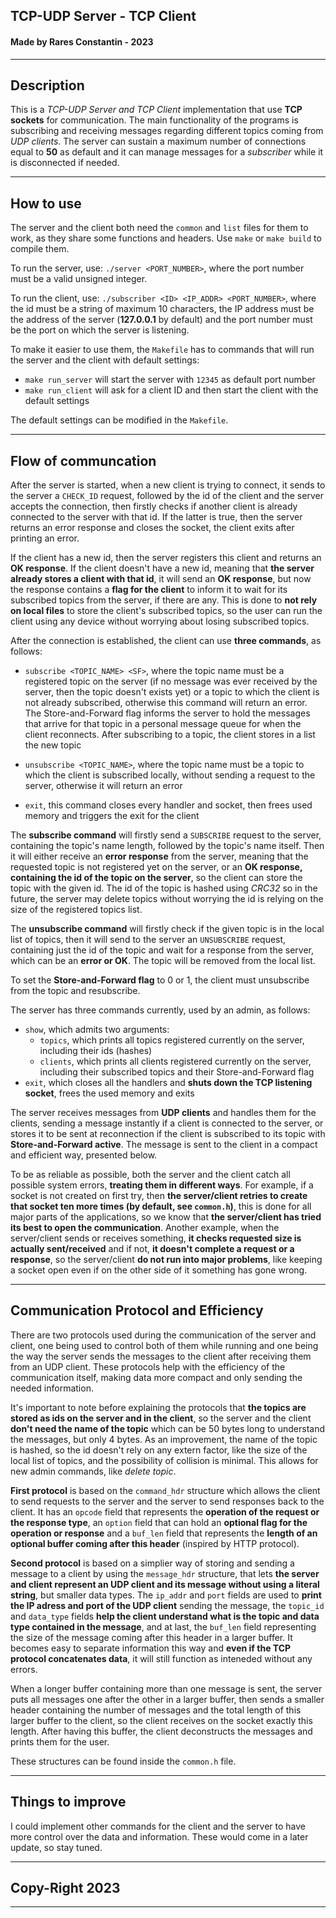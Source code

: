 ## **TCP-UDP Server - TCP Client** ##
#### **Made by Rares Constantin - 2023** ####
---
## **Description** ##

This is a *TCP-UDP Server and TCP Client* implementation that use **TCP sockets** for communication. The main functionality of the programs is subscribing and receiving messages regarding different topics coming from *UDP clients*. The server can sustain a maximum number of connections equal to **50** as default and it can manage messages for a *subscriber* while it is disconnected if needed. 

---

## **How to use** ##

The server and the client both need the `common` and `list` files for them to work, as they share some functions and headers. Use `make` or `make build` to compile them.

To run the server, use: `./server <PORT_NUMBER>`, where the port number must be a valid unsigned integer.

To run the client, use: `./subscriber <ID> <IP_ADDR> <PORT_NUMBER>`, where the id must be a string of maximum 10 characters, the IP address must be the address of the server (**127.0.0.1** by default) and the port number must be the port on which the server is listening.

To make it easier to use them, the `Makefile` has to commands that will run the server and the client with default settings:

- `make run_server` will start the server with `12345` as default port number
- `make run_client` will ask for a client ID and then start the client with the default settings

The default settings can be modified in the `Makefile`.

---

## **Flow of communcation** ##

After the server is started, when a new client is trying to connect, it sends to the server a `CHECK_ID` request, followed by the id of the client and the server accepts the connection, then firstly checks if another client is already connected to the server with that id. If the latter is true, then the server returns an error response and closes the socket, the client exits after printing an error.

If the client has a new id, then the server registers this client and returns an **OK response**. If the client doesn't have a new id, meaning that **the server already stores a client with that id**, it will send an **OK response**, but now the response contains a **flag for the client** to inform it to wait for its subscribed topics from the server, if there are any. This is done to **not rely on local files** to store the client's subscribed topics, so the user can run the client using any device without worrying about losing subscribed topics.

After the connection is established, the client can use **three commands**, as follows:

- `subscribe <TOPIC_NAME> <SF>`, where the topic name must be a registered topic on the server (if no message was ever received by the server, then the topic doesn't exists yet) or a topic to which the client is not already subscribed, otherwise this command will return an error. The Store-and-Forward flag informs the server to hold the messages that arrive for that topic in a personal message queue for when the client reconnects. After subscribing to a topic, the client stores in a list the new topic

- `unsubscribe <TOPIC_NAME>`, where the topic name must be a topic to which the client is subscribed locally, without sending a request to the server, otherwise it will return an error

- `exit`, this command closes every handler and socket, then frees used memory and triggers the exit for the client

The **subscribe command** will firstly send a `SUBSCRIBE` request to the server, containing the topic's name length, followed by the topic's name itself. Then it will either receive an **error response** from the server, meaning that the requested topic is not registered yet on the server, or an **OK response, containing the id of the topic on the server**, so the client can store the topic with the given id. The id of the topic is hashed using *CRC32* so in the future, the server may delete topics without worrying the id is relying on the size of the registered topics list.

The **unsubscribe command** will firstly check if the given topic is in the local list of topics, then it will send to the server an `UNSUBSCRIBE` request, containing just the id of the topic and wait for a response from the server, which can be an **error or OK**. The topic will be removed from the local list.

To set the **Store-and-Forward flag** to 0 or 1, the client must unsubscribe from the topic and resubscribe.

The server has three commands currently, used by an admin, as follows:
- `show`, which admits two arguments:
    - `topics`, which prints all topics registered currently on the server, including their ids (hashes)
    - `clients`, which prints all clients registered currently on the server, including their subscribed topics and their Store-and-Forward flag
- `exit`, which closes all the handlers and **shuts down the TCP listening socket**, frees the used memory and exits

The server receives messages from **UDP clients** and handles them for the clients, sending a message instantly if a client is connected to the server, or stores it to be sent at reconnection if the client is subscribed to its topic with **Store-and-Forward active**. The message is sent to the client in a compact and efficient way, presented below.

To be as reliable as possible, both the server and the client catch all possible system errors, **treating them in different ways**. For example, if a socket is not created on first try, then **the server/client retries to create that socket ten more times (by default, see `common.h`)**, this is done for all major parts of the applications, so we know that **the server/client has tried its best to open the communication**. Another example, when the server/client sends or receives something, **it checks requested size is actually sent/received** and if not, **it doesn't complete a request or a response**, so the server/client **do not run into major problems**, like keeping a socket open even if on the other side of it something has gone wrong.

---

## **Communication Protocol and Efficiency** ##

There are two protocols used during the communication of the server and client, one being used to control both of them while running and one being the way the server sends the messages to the client after receiving them from an UDP client. These protocols help with the efficiency of the communication itself, making data more compact and only sending the needed information.

It's important to note before explaining the protocols that **the topics are stored as ids on the server and in the client**, so the server and the client **don't need the name of the topic** which can be 50 bytes long to understand the messages, but only 4 bytes. As an improvement, the name of the topic is hashed, so the id doesn't rely on any extern factor, like the size of the local list of topics, and the possibility of collision is minimal. This allows for new admin commands, like *delete topic*.

**First protocol** is based on the `command_hdr` structure which allows the client to send requests to the server and the server to send responses back to the client. It has an `opcode` field that represents the **operation of the request or the response type**, an `option` field that can hold an **optional flag for the operation or response** and a `buf_len` field that represents the **length of an optional buffer coming after this header** (inspired by HTTP protocol).

**Second protocol** is based on a simplier way of storing and sending a message to a client by using the `message_hdr` structure, that lets **the server and client represent an UDP client and its message without using a literal string**, but smaller data types. The `ip_addr` and `port` fields are used to **print the IP adress and port of the UDP client** sending the message, the `topic_id` and `data_type` fields **help the client understand what is the topic and data type contained in the message**, and at last, the `buf_len` field representing the size of the message coming after this header in a larger buffer. It becomes easy to separate information this way and **even if the TCP protocol concatenates data**, it will still function as inteneded without any errors.

When a longer buffer containing more than one message is sent, the server puts all messages one after the other in a larger buffer, then sends a smaller header containing the number of messages and the total length of this larger buffer to the client, so the client receives on the socket exactly this length. After having this buffer, the client deconstructs the messages and prints them for the user.

These structures can be found inside the `common.h` file.

---

## **Things to improve** ##

I could implement other commands for the client and the server to have more control over the data and information. These would come in a later update, so stay tuned.

---
## **Copy-Right 2023** ##
---
